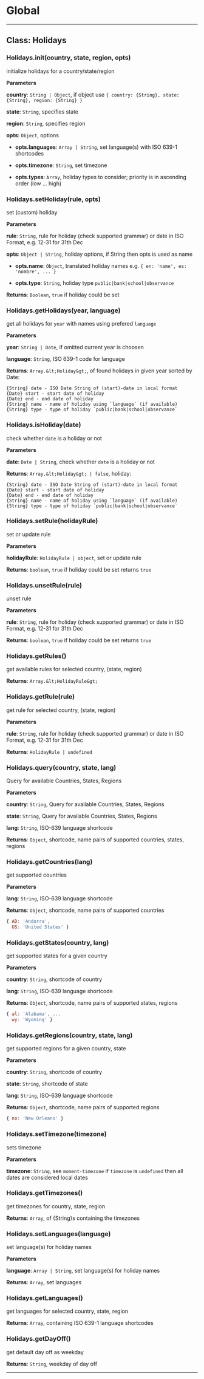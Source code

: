 # Global





* * *

## Class: Holidays


### Holidays.init(country, state, region, opts) 

initialize holidays for a country/state/region

**Parameters**

**country**: `String | Object`, if object use `{ country: {String}, state: {String}, region: {String} }`

**state**: `String`, specifies state

**region**: `String`, specifies region

**opts**: `Object`, options

 - **opts.languages**: `Array | String`, set language(s) with ISO 639-1 shortcodes

 - **opts.timezone**: `String`, set timezone

 - **opts.types**: `Array`, holiday types to consider; priority is in ascending order (low ... high)


### Holidays.setHoliday(rule, opts) 

set (custom) holiday

**Parameters**

**rule**: `String`, rule for holiday (check supported grammar) or date in ISO Format, e.g. 12-31 for 31th Dec

**opts**: `Object | String`, holiday options, if String then opts is used as name

 - **opts.name**: `Object`, translated holiday names e.g. `{ en: 'name', es: 'nombre', ... }`

 - **opts.type**: `String`, holiday type `public|bank|school|observance`

**Returns**: `Boolean`, `true` if holiday could be set

### Holidays.getHolidays(year, language) 

get all holidays for `year` with names using prefered `language`

**Parameters**

**year**: `String | Date`, if omitted current year is choosen

**language**: `String`, ISO 639-1 code for language

**Returns**: `Array.&lt;Holiday&gt;`, of found holidays in given year sorted by Date:
```
{String} date - ISO Date String of (start)-date in local format
{Date} start - start date of holiday
{Date} end - end date of holiday
{String} name - name of holiday using `language` (if available)
{String} type - type of holiday `public|bank|school|observance`
```

### Holidays.isHoliday(date) 

check whether `date` is a holiday or not

**Parameters**

**date**: `Date | String`, check whether `date` is a holiday or not

**Returns**: `Array.&lt;Holiday&gt; | false`, holiday:
```
{String} date - ISO Date String of (start)-date in local format
{Date} start - start date of holiday
{Date} end - end date of holiday
{String} name - name of holiday using `language` (if available)
{String} type - type of holiday `public|bank|school|observance`
```

### Holidays.setRule(holidayRule) 

set or update rule

**Parameters**

**holidayRule**: `HolidayRule | object`, set or update rule

**Returns**: `boolean`, `true` if holiday could be set returns `true`

### Holidays.unsetRule(rule) 

unset rule

**Parameters**

**rule**: `String`, rule for holiday (check supported grammar) or date in ISO Format, e.g. 12-31 for 31th Dec

**Returns**: `boolean`, `true` if holiday could be set returns `true`

### Holidays.getRules() 

get available rules for selected country, (state, region)

**Returns**: `Array.&lt;HolidayRule&gt;`

### Holidays.getRule(rule) 

get rule for selected country, (state, region)

**Parameters**

**rule**: `String`, rule for holiday (check supported grammar) or date in ISO Format, e.g. 12-31 for 31th Dec

**Returns**: `HolidayRule | undefined`

### Holidays.query(country, state, lang) 

Query for available Countries, States, Regions

**Parameters**

**country**: `String`, Query for available Countries, States, Regions

**state**: `String`, Query for available Countries, States, Regions

**lang**: `String`, ISO-639 language shortcode

**Returns**: `Object`, shortcode, name pairs of supported countries, states, regions

### Holidays.getCountries(lang) 

get supported countries

**Parameters**

**lang**: `String`, ISO-639 language shortcode

**Returns**: `Object`, shortcode, name pairs of supported countries
```js
{ AD: 'Andorra',
  US: 'United States' }
```

### Holidays.getStates(country, lang) 

get supported states for a given country

**Parameters**

**country**: `String`, shortcode of country

**lang**: `String`, ISO-639 language shortcode

**Returns**: `Object`, shortcode, name pairs of supported states, regions
```js
{ al: 'Alabama', ...
  wy: 'Wyoming' }
```

### Holidays.getRegions(country, state, lang) 

get supported regions for a given country, state

**Parameters**

**country**: `String`, shortcode of country

**state**: `String`, shortcode of state

**lang**: `String`, ISO-639 language shortcode

**Returns**: `Object`, shortcode, name pairs of supported regions
```js
{ no: 'New Orleans' }
```

### Holidays.setTimezone(timezone) 

sets timezone

**Parameters**

**timezone**: `String`, see `moment-timezone`
if `timezone` is `undefined` then all dates are considered local dates


### Holidays.getTimezones() 

get timezones for country, state, region

**Returns**: `Array`, of {String}s containing the timezones

### Holidays.setLanguages(language) 

set language(s) for holiday names

**Parameters**

**language**: `Array | String`, set language(s) for holiday names

**Returns**: `Array`, set languages

### Holidays.getLanguages() 

get languages for selected country, state, region

**Returns**: `Array`, containing ISO 639-1 language shortcodes

### Holidays.getDayOff() 

get default day off as weekday

**Returns**: `String`, weekday of day off



* * *










